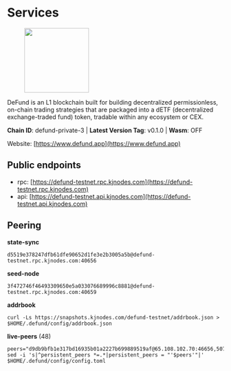 # Services

<figure><img src="https://raw.githubusercontent.com/kj89/testnet_manuals/main/pingpub/logos/defund.png" width="150" alt=""><figcaption></figcaption></figure>

DeFund is an L1 blockchain built for building decentralized permissionless,  on-chain trading strategies that are packaged into a dETF (decentralized  exchange-traded fund) token, tradable within any ecosystem or CEX.

**Chain ID**: defund-private-3 | **Latest Version Tag**: v0.1.0 | **Wasm**: OFF

Website: [https://www.defund.app](https://www.defund.app)


## Public endpoints

* rpc: [https://defund-testnet.rpc.kjnodes.com](https://defund-testnet.rpc.kjnodes.com)
* api: [https://defund-testnet.api.kjnodes.com](https://defund-testnet.api.kjnodes.com)

## Peering

**state-sync**

```
d5519e378247dfb61dfe90652d1fe3e2b3005a5b@defund-testnet.rpc.kjnodes.com:40656
```

**seed-node**

```
3f472746f46493309650e5a033076689996c8881@defund-testnet.rpc.kjnodes.com:40659
```

**addrbook**
```
curl -Ls https://snapshots.kjnodes.com/defund-testnet/addrbook.json > $HOME/.defund/config/addrbook.json
```

**live-peers** (48)
```
peers="d9db9bfb1e317bd16935b01a2227b699889519af@65.108.102.70:46656,507e7ea5c2c97d411f66238b97d7e7d931800977@116.202.161.165:29656,f282bfeabf20962bc26bad0bdec53d6729828faf@45.147.199.203:26656,8bed08916890b0f648d31ce346e782f555becff8@85.173.112.154:24656,fe32ed5f0a7f8928f8299d8dd78fc5b650472ac4@65.108.46.123:56656,50ab3cea5a763fed15f18dff1f35a503f88994b2@193.203.203.27:26656,ec80e423e75ae61ecd24bf29f0a9b0720070e074@78.46.106.75:26656,daff7b8cbcae4902c3c4542113ba521f968cc3f8@213.239.217.52:29656,ae4bd1d8a015fb9c36399fb6ab5a043bc7e39bb5@65.108.237.231:30656,7e936b2c89d1d1a757d262bc64f981ed48fb50ec@65.21.3.229:26656,e108c39c307864acbeceda3f4b2c77c99ec1bddd@185.16.38.136:36656,75e38d35a430a9c1ac65249db3d4cab245159a8b@144.91.97.124:26656,5a879e335d22f190dc614488a6a657874b66e260@62.171.162.229:36656,cb75db395e6d475f5bdb0cf3fd854864ed8df46e@185.63.191.134:26656,00ddc480c7373130e1086c54173ce2bc5e0e2d45@185.190.140.81:40656,90dc33a14889c0a0348b18a03d2a3d0eab41e6cb@92.119.112.225:26656,8190bf19ef96627e3b35f2039ab6aeed551fa05c@167.235.201.57:26656,2218acbe81b1f57da84cf0db5ebb6fe65e5e3362@188.34.178.188:18656,b1e1758323425265c1db42b0fbaa7ab80612a582@38.242.207.15:40656,4e1527a2cc0e42bb15ff296df11f569e44a6d100@94.130.97.149:26656,3d73be2153bb2ad48492c2fe8029671306c6ef0f@65.108.60.36:26656,028aa95415a9a004e57fd581d2c897f01a5b8054@80.241.211.235:26656,57eadf177e7429db82bfdbed6fa0521e8741e404@94.130.13.40:26656,9dd904e70deef1042fc8a0802381fb083f83dc39@5.199.143.159:26656,39f68a54626882b86322dbdf85cca16cc696e9e5@91.200.42.23:26756,966e31c78c08aae8c74aa12702126141fb9cef7a@185.165.240.179:24666,c0b96875a8d2b8ff587c618e388ab3268bb586bf@154.12.246.0:26656,14bb2fb5fb421b8036ffed04a11fe3d97ade2dbb@38.242.138.246:40656,c34b4bc09946950d3fb8059d4954f45ed24e25bc@89.163.255.100:26656,b5f48558fd70799ae123bd879ce12205478be379@135.125.180.36:20756,9f4ea4b9da9801ba5e97924d13c7c793d94bfec9@45.147.199.176:26656,ad6dbf9a584643cb986b81a06efe425623e48df6@65.109.84.215:36656,d04084623a4ec44fd91d46f07ba2e2d1d0638dd4@141.95.23.183:26656,13e13cc3b1cee183592bffc1aaae6a9b3b7a7e20@38.242.206.62:40656,fd2122d21e10253a86739bdd33686065008926ed@85.10.200.221:29656,f8093378e2e5e8fc313f9285e96e70a11e4b58d5@141.94.73.39:45656,e6b3dc37e08c1807cc044eb56061cfe0186af569@65.108.206.45:27656,84c120f1b65467320292ff0a88f453f24079196e@65.109.82.75:36656,760bc7fc66c15c9f2b9d722b9ee673cbdd265614@144.76.97.251:31256,921b1d0508697bbcc985900930c8da3cf5de0510@188.40.122.98:26656,4d2f9132892d172b79cf00937fd554bd0f6a263c@92.119.112.200:26656,114d6ed1ee640298baa1a695367e9e9189078154@92.119.112.231:26656,bef3701487b54ba73de5e0d84ac57fc2a54f3a5f@45.147.199.67:26656,1ca28a7348da501a1d92656123692af8f9f85732@45.147.199.39:26656,897e47992933105fd3c466021eaa347225edc5b2@45.147.199.48:26656,ba7d98b76435f2dad0b499429b730b817ddf85e1@45.147.199.214:26656,b3a1fda2347ffc225121793b91edd132abdcc2d9@45.147.199.63:26656,2b14bde73df424ddc56fe940ff546e6c88c8e5fa@185.63.191.143:26656"
sed -i 's|^persistent_peers *=.*|persistent_peers = "'$peers'"|' $HOME/.defund/config/config.toml
```
